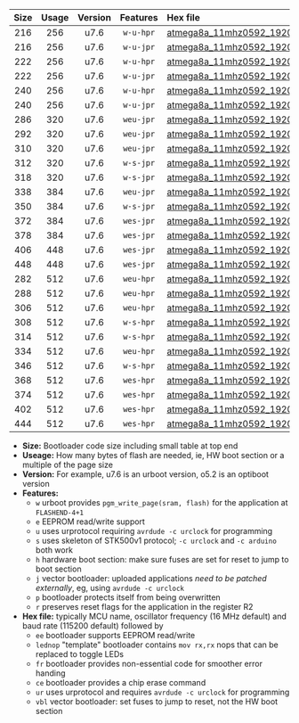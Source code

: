 |Size|Usage|Version|Features|Hex file|
|:-:|:-:|:-:|:-:|:--|
|216|256|u7.6|`w-u-hpr`|[atmega8a_11mhz0592_19200bps_ur.hex](https://raw.githubusercontent.com/stefanrueger/urboot/main//atmega8a_11mhz0592_19200bps_ur.hex)|
|216|256|u7.6|`w-u-jpr`|[atmega8a_11mhz0592_19200bps_ur_vbl.hex](https://raw.githubusercontent.com/stefanrueger/urboot/main//atmega8a_11mhz0592_19200bps_ur_vbl.hex)|
|222|256|u7.6|`w-u-hpr`|[atmega8a_11mhz0592_19200bps_lednop_ur.hex](https://raw.githubusercontent.com/stefanrueger/urboot/main//atmega8a_11mhz0592_19200bps_lednop_ur.hex)|
|222|256|u7.6|`w-u-jpr`|[atmega8a_11mhz0592_19200bps_lednop_ur_vbl.hex](https://raw.githubusercontent.com/stefanrueger/urboot/main//atmega8a_11mhz0592_19200bps_lednop_ur_vbl.hex)|
|240|256|u7.6|`w-u-hpr`|[atmega8a_11mhz0592_19200bps_lednop_fr_ur.hex](https://raw.githubusercontent.com/stefanrueger/urboot/main//atmega8a_11mhz0592_19200bps_lednop_fr_ur.hex)|
|240|256|u7.6|`w-u-jpr`|[atmega8a_11mhz0592_19200bps_lednop_fr_ur_vbl.hex](https://raw.githubusercontent.com/stefanrueger/urboot/main//atmega8a_11mhz0592_19200bps_lednop_fr_ur_vbl.hex)|
|286|320|u7.6|`weu-jpr`|[atmega8a_11mhz0592_19200bps_ee_ur_vbl.hex](https://raw.githubusercontent.com/stefanrueger/urboot/main//atmega8a_11mhz0592_19200bps_ee_ur_vbl.hex)|
|292|320|u7.6|`weu-jpr`|[atmega8a_11mhz0592_19200bps_ee_lednop_ur_vbl.hex](https://raw.githubusercontent.com/stefanrueger/urboot/main//atmega8a_11mhz0592_19200bps_ee_lednop_ur_vbl.hex)|
|310|320|u7.6|`weu-jpr`|[atmega8a_11mhz0592_19200bps_ee_lednop_fr_ur_vbl.hex](https://raw.githubusercontent.com/stefanrueger/urboot/main//atmega8a_11mhz0592_19200bps_ee_lednop_fr_ur_vbl.hex)|
|312|320|u7.6|`w-s-jpr`|[atmega8a_11mhz0592_19200bps_vbl.hex](https://raw.githubusercontent.com/stefanrueger/urboot/main//atmega8a_11mhz0592_19200bps_vbl.hex)|
|318|320|u7.6|`w-s-jpr`|[atmega8a_11mhz0592_19200bps_lednop_vbl.hex](https://raw.githubusercontent.com/stefanrueger/urboot/main//atmega8a_11mhz0592_19200bps_lednop_vbl.hex)|
|338|384|u7.6|`weu-jpr`|[atmega8a_11mhz0592_19200bps_ee_lednop_fr_ce_ur_vbl.hex](https://raw.githubusercontent.com/stefanrueger/urboot/main//atmega8a_11mhz0592_19200bps_ee_lednop_fr_ce_ur_vbl.hex)|
|350|384|u7.6|`w-s-jpr`|[atmega8a_11mhz0592_19200bps_lednop_fr_vbl.hex](https://raw.githubusercontent.com/stefanrueger/urboot/main//atmega8a_11mhz0592_19200bps_lednop_fr_vbl.hex)|
|372|384|u7.6|`wes-jpr`|[atmega8a_11mhz0592_19200bps_ee_vbl.hex](https://raw.githubusercontent.com/stefanrueger/urboot/main//atmega8a_11mhz0592_19200bps_ee_vbl.hex)|
|378|384|u7.6|`wes-jpr`|[atmega8a_11mhz0592_19200bps_ee_lednop_vbl.hex](https://raw.githubusercontent.com/stefanrueger/urboot/main//atmega8a_11mhz0592_19200bps_ee_lednop_vbl.hex)|
|406|448|u7.6|`wes-jpr`|[atmega8a_11mhz0592_19200bps_ee_lednop_fr_vbl.hex](https://raw.githubusercontent.com/stefanrueger/urboot/main//atmega8a_11mhz0592_19200bps_ee_lednop_fr_vbl.hex)|
|448|448|u7.6|`wes-jpr`|[atmega8a_11mhz0592_19200bps_ee_lednop_fr_ce_vbl.hex](https://raw.githubusercontent.com/stefanrueger/urboot/main//atmega8a_11mhz0592_19200bps_ee_lednop_fr_ce_vbl.hex)|
|282|512|u7.6|`weu-hpr`|[atmega8a_11mhz0592_19200bps_ee_ur.hex](https://raw.githubusercontent.com/stefanrueger/urboot/main//atmega8a_11mhz0592_19200bps_ee_ur.hex)|
|288|512|u7.6|`weu-hpr`|[atmega8a_11mhz0592_19200bps_ee_lednop_ur.hex](https://raw.githubusercontent.com/stefanrueger/urboot/main//atmega8a_11mhz0592_19200bps_ee_lednop_ur.hex)|
|306|512|u7.6|`weu-hpr`|[atmega8a_11mhz0592_19200bps_ee_lednop_fr_ur.hex](https://raw.githubusercontent.com/stefanrueger/urboot/main//atmega8a_11mhz0592_19200bps_ee_lednop_fr_ur.hex)|
|308|512|u7.6|`w-s-hpr`|[atmega8a_11mhz0592_19200bps.hex](https://raw.githubusercontent.com/stefanrueger/urboot/main//atmega8a_11mhz0592_19200bps.hex)|
|314|512|u7.6|`w-s-hpr`|[atmega8a_11mhz0592_19200bps_lednop.hex](https://raw.githubusercontent.com/stefanrueger/urboot/main//atmega8a_11mhz0592_19200bps_lednop.hex)|
|334|512|u7.6|`weu-hpr`|[atmega8a_11mhz0592_19200bps_ee_lednop_fr_ce_ur.hex](https://raw.githubusercontent.com/stefanrueger/urboot/main//atmega8a_11mhz0592_19200bps_ee_lednop_fr_ce_ur.hex)|
|346|512|u7.6|`w-s-hpr`|[atmega8a_11mhz0592_19200bps_lednop_fr.hex](https://raw.githubusercontent.com/stefanrueger/urboot/main//atmega8a_11mhz0592_19200bps_lednop_fr.hex)|
|368|512|u7.6|`wes-hpr`|[atmega8a_11mhz0592_19200bps_ee.hex](https://raw.githubusercontent.com/stefanrueger/urboot/main//atmega8a_11mhz0592_19200bps_ee.hex)|
|374|512|u7.6|`wes-hpr`|[atmega8a_11mhz0592_19200bps_ee_lednop.hex](https://raw.githubusercontent.com/stefanrueger/urboot/main//atmega8a_11mhz0592_19200bps_ee_lednop.hex)|
|402|512|u7.6|`wes-hpr`|[atmega8a_11mhz0592_19200bps_ee_lednop_fr.hex](https://raw.githubusercontent.com/stefanrueger/urboot/main//atmega8a_11mhz0592_19200bps_ee_lednop_fr.hex)|
|444|512|u7.6|`wes-hpr`|[atmega8a_11mhz0592_19200bps_ee_lednop_fr_ce.hex](https://raw.githubusercontent.com/stefanrueger/urboot/main//atmega8a_11mhz0592_19200bps_ee_lednop_fr_ce.hex)|

- **Size:** Bootloader code size including small table at top end
- **Useage:** How many bytes of flash are needed, ie, HW boot section or a multiple of the page size
- **Version:** For example, u7.6 is an urboot version, o5.2 is an optiboot version
- **Features:**
  + `w` urboot provides `pgm_write_page(sram, flash)` for the application at `FLASHEND-4+1`
  + `e` EEPROM read/write support
  + `u` uses urprotocol requiring `avrdude -c urclock` for programming
  + `s` uses skeleton of STK500v1 protocol; `-c urclock` and `-c arduino` both work
  + `h` hardware boot section: make sure fuses are set for reset to jump to boot section
  + `j` vector bootloader: uploaded applications *need to be patched externally*, eg, using `avrdude -c urclock`
  + `p` bootloader protects itself from being overwritten
  + `r` preserves reset flags for the application in the register R2
- **Hex file:** typically MCU name, oscillator frequency (16 MHz default) and baud rate (115200 default) followed by
  + `ee` bootloader supports EEPROM read/write
  + `lednop` "template" bootloader contains `mov rx,rx` nops that can be replaced to toggle LEDs
  + `fr` bootloader provides non-essential code for smoother error handing
  + `ce` bootloader provides a chip erase command
  + `ur` uses urprotocol and requires `avrdude -c urclock` for programming
  + `vbl` vector bootloader: set fuses to jump to reset, not the HW boot section
